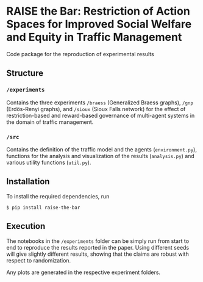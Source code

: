 # RAISE the Bar: Restriction of Action Spaces for Improved Social Welfare and Equity in Traffic Management 
Code package for the reproduction of experimental results

## Structure
### `/experiments`
Contains the three experiments `/braess` (Generalized Braess graphs), `/gnp` (Erdös-Renyi graphs), and `/sioux` (Sioux Falls network) for the effect of restriction-based and reward-based governance of multi-agent systems in the domain of traffic management.

### `/src`
Contains the definition of the traffic model and the agents (`environment.py`), functions for the analysis and visualization of the results (`analysis.py`) and various utility functions (`util.py`).

## Installation
To install the required dependencies, run
```
$ pip install raise-the-bar
```

## Execution
The notebooks in the `/experiments` folder can be simply run from start to end to reproduce the results reported in the paper. Using different seeds will give slightly different results, showing that the claims are robust with respect to randomization.

Any plots are generated in the respective experiment folders.